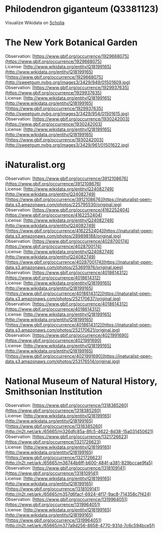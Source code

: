 
Philodendron giganteum (Q3381123)
=================================
  
Visualize Wikidata on [Scholia](https://scholia.toolforge.org/taxon/Q3381123)
# The New York Botanical Garden
  
Observation: [https://www.gbif.org/occurrence/1929668075](https://www.gbif.org/occurrence/1929668075)  
License: [http://www.wikidata.org/entity/Q18199165](http://www.wikidata.org/entity/Q18199165)  
![https://www.gbif.org/occurrence/1929668075](http://sweetgum.nybg.org/images3/3429/949/01501609.jpg)  
Observation: [https://www.gbif.org/occurrence/1929937635](https://www.gbif.org/occurrence/1929937635)  
License: [http://www.wikidata.org/entity/Q18199165](http://www.wikidata.org/entity/Q18199165)  
![https://www.gbif.org/occurrence/1929937635](http://sweetgum.nybg.org/images3/3429/954/01501615.jpg)  
Observation: [https://www.gbif.org/occurrence/1930242003](https://www.gbif.org/occurrence/1930242003)  
License: [http://www.wikidata.org/entity/Q18199165](http://www.wikidata.org/entity/Q18199165)  
![https://www.gbif.org/occurrence/1930242003](http://sweetgum.nybg.org/images3/3429/961/01501622.jpg)
# iNaturalist.org
  
Observation: [https://www.gbif.org/occurrence/3912108676](https://www.gbif.org/occurrence/3912108676)  
License: [http://www.wikidata.org/entity/Q24082749](http://www.wikidata.org/entity/Q24082749)  
![https://www.gbif.org/occurrence/3912108676](https://inaturalist-open-data.s3.amazonaws.com/photos/225795530/original.jpg)  
Observation: [https://www.gbif.org/occurrence/4162252404](https://www.gbif.org/occurrence/4162252404)  
License: [http://www.wikidata.org/entity/Q24082749](http://www.wikidata.org/entity/Q24082749)  
![https://www.gbif.org/occurrence/4162252404](https://inaturalist-open-data.s3.amazonaws.com/photos/289898188/original.jpg)  
Observation: [https://www.gbif.org/occurrence/4028700174](https://www.gbif.org/occurrence/4028700174)  
License: [http://www.wikidata.org/entity/Q24082749](http://www.wikidata.org/entity/Q24082749)  
![https://www.gbif.org/occurrence/4028700174](https://inaturalist-open-data.s3.amazonaws.com/photos/253691976/original.jpeg)  
Observation: [https://www.gbif.org/occurrence/4018614312](https://www.gbif.org/occurrence/4018614312)  
License: [http://www.wikidata.org/entity/Q18199165](http://www.wikidata.org/entity/Q18199165)  
![https://www.gbif.org/occurrence/4018614312](https://inaturalist-open-data.s3.amazonaws.com/photos/252170637/original.jpg)  
Observation: [https://www.gbif.org/occurrence/4018614312](https://www.gbif.org/occurrence/4018614312)  
License: [http://www.wikidata.org/entity/Q18199165](http://www.wikidata.org/entity/Q18199165)  
![https://www.gbif.org/occurrence/4018614312](https://inaturalist-open-data.s3.amazonaws.com/photos/252170621/original.jpg)  
Observation: [https://www.gbif.org/occurrence/4021991690](https://www.gbif.org/occurrence/4021991690)  
License: [http://www.wikidata.org/entity/Q18199165](http://www.wikidata.org/entity/Q18199165)  
![https://www.gbif.org/occurrence/4021991690](https://inaturalist-open-data.s3.amazonaws.com/photos/253176514/original.jpg)
# National Museum of Natural History, Smithsonian Institution
  
Observation: [https://www.gbif.org/occurrence/1318385260](https://www.gbif.org/occurrence/1318385260)  
License: [http://www.wikidata.org/entity/Q18199165](http://www.wikidata.org/entity/Q18199165)  
![https://www.gbif.org/occurrence/1318385260](http://n2t.net/ark:/65665/m326dfc85a-8fc5-4622-8d38-15a031450621)  
Observation: [https://www.gbif.org/occurrence/1321726623](https://www.gbif.org/occurrence/1321726623)  
License: [http://www.wikidata.org/entity/Q18199165](http://www.wikidata.org/entity/Q18199165)  
![https://www.gbif.org/occurrence/1321726623](http://n2t.net/ark:/65665/m36744b6ff-b600-484f-a381-829bccae9fa5)  
Observation: [https://www.gbif.org/occurrence/1318109141](https://www.gbif.org/occurrence/1318109141)  
License: [http://www.wikidata.org/entity/Q18199165](http://www.wikidata.org/entity/Q18199165)  
![https://www.gbif.org/occurrence/1318109141](http://n2t.net/ark:/65665/m357d6facf-6924-4f17-9ac8-714358c7f424)  
Observation: [https://www.gbif.org/occurrence/1319964051](https://www.gbif.org/occurrence/1319964051)  
License: [http://www.wikidata.org/entity/Q18199165](http://www.wikidata.org/entity/Q18199165)  
![https://www.gbif.org/occurrence/1319964051](http://n2t.net/ark:/65665/m377a9d256-8658-4770-931d-7c6c594bce5f)
